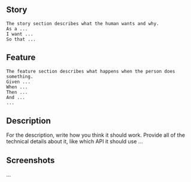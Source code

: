 ## Story

```
The story section describes what the human wants and why.
As a ...
I want ...
So that ...
```

## Feature

```
The feature section describes what happens when the person does something.
Given ...
When ...
Then ...
And ...
...
```

## Description

For the description, write how you think it should work. Provide all of the technical details about it, like which API it should use
...

## Screenshots

...
